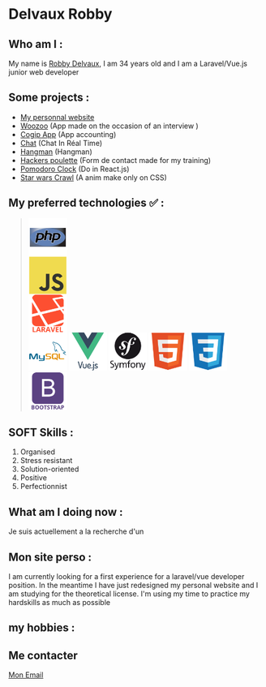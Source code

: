 # Delvaux Robby


## Who am I :

My name is [Robby Delvaux](https://robby-delvaux.be), I am 34 years old and I am a Laravel/Vue.js junior web developer


## Some projects :

* [My personnal website](https://robby-delvaux.be)
* [Woozoo](http://woozoo.herokuapp.com/) (App made on the occasion of an interview )
* [Cogip App](https://delvauxrobby.yj.fr/delvauxrobby.yj.fr/blog/Assets/COGIP-app/Home/index) (App accounting)
* [Chat](https://becodechallenge.herokuapp.com/) (Chat In Réal Time)
* [Hangman](https://delvauxrobby.yj.fr/delvauxrobby.yj.fr/blog/Assets/hangman/hangman.php) (Hangman)
* [Hackers poulette](https://delvauxrobby.yj.fr/delvauxrobby.yj.fr/blog/Assets/hackers-poulette/index.php) (Form de contact made for my training)
* [Pomodoro Clock](https://delvaux1986.github.io/react-pomodoro/) (Do in React.js)
* [Star wars Crawl](https://delvaux1986.github.io/forShow/) (A anim make only on CSS)

## My preferred technologies :white_check_mark: :
>  
>  <img src="https://raw.githubusercontent.com/devicons/devicon/7a4ca8aa871d6dca81691e018d31eed89cb70a76/icons/php/php-original.svg" width="75" height="75" style="display:flex;"/>
>  <img src="https://raw.githubusercontent.com/devicons/devicon/7a4ca8aa871d6dca81691e018d31eed89cb70a76/icons/javascript/javascript-original.svg" width="75" height="75" style="display:flex;" />
>  <img src="https://raw.githubusercontent.com/devicons/devicon/7a4ca8aa871d6dca81691e018d31eed89cb70a76/icons/laravel/laravel-plain-wordmark.svg" width="75" height="75" style="display:flex;"/>
> <img src="https://raw.githubusercontent.com/devicons/devicon/7a4ca8aa871d6dca81691e018d31eed89cb70a76/icons/mysql/mysql-original-wordmark.svg" width="75" height="75" />
> <img src="https://raw.githubusercontent.com/devicons/devicon/7a4ca8aa871d6dca81691e018d31eed89cb70a76/icons/vuejs/vuejs-original-wordmark.svg" width="75" height="75" />
> <img src="https://raw.githubusercontent.com/devicons/devicon/7a4ca8aa871d6dca81691e018d31eed89cb70a76/icons/symfony/symfony-original-wordmark.svg" width="75" height="75" />
> <img src="https://raw.githubusercontent.com/devicons/devicon/7a4ca8aa871d6dca81691e018d31eed89cb70a76/icons/html5/html5-original.svg" width="75" height="75" />
> <img src="https://raw.githubusercontent.com/devicons/devicon/7a4ca8aa871d6dca81691e018d31eed89cb70a76/icons/css3/css3-original.svg" width="75" height="75" />
> <img src="https://raw.githubusercontent.com/devicons/devicon/7a4ca8aa871d6dca81691e018d31eed89cb70a76/icons/bootstrap/bootstrap-plain-wordmark.svg" width="75" height="75" />
> 



## SOFT Skills :

1. Organised
2. Stress resistant
3. Solution-oriented
4. Positive
5. Perfectionnist

## What am I doing now :

Je suis actuellement a la recherche d'un 

## Mon site perso :

I am currently looking for a first experience for a laravel/vue developer position.
In the meantime I have just redesigned my personal website and I am studying for the theoretical license.
I'm using my time to practice my hardskills as much as possible

## my hobbies :

## Me contacter

[Mon Email](mailto:delvaux.robby@protonmail.com)








